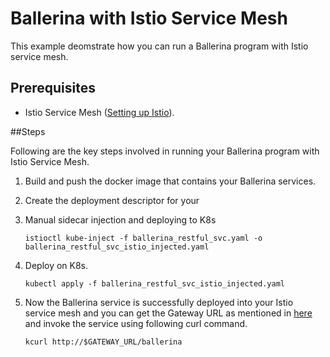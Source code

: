 # Ballerina with Istio Service Mesh

This example deomstrate how you can run a Ballerina program with Istio service mesh. 

## Prerequisites 
- Istio Service Mesh ([Setting up Istio](https://istio.io/docs/setup/kubernetes/)).



##Steps

Following are the key steps involved in running your Ballerina program with Istio Service Mesh. 

1. Build and push the docker image that contains your Ballerina services.  
2. Create the deployment descriptor for your 
3. Manual sidecar injection and deploying to K8s
   
   `istioctl kube-inject -f ballerina_restful_svc.yaml -o ballerina_restful_svc_istio_injected.yaml` 
4. Deploy on K8s. 

   `kubectl apply -f ballerina_restful_svc_istio_injected.yaml` 
5. Now the Ballerina service is successfully deployed into your Istio service mesh and you can get the Gateway URL 
as mentioned in [here](https://istio.io/docs/guides/bookinfo.html) and invoke the service using following curl command. 

   `kcurl http://$GATEWAY_URL/ballerina` 

